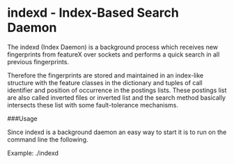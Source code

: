 indexd - Index-Based Search Daemon
==================================

The indexd (Index Daemon) is a background process which receives new fingerprints from featureX over sockets and performs a quick search in all previous fingerprints.

Therefore the fingerprints are stored and maintained in an index-like structure with the feature classes in the dictionary and tuples of call identifier and position of occurrence in the postings lists.
These postings list are also called inverted files or inverted list and the search method basically intersects these list with some fault-tolerance mechanisms.

###Usage

Since indexd is a background daemon an easy way to start it is to run on the command line the following.
 
Example:
	./indexd

